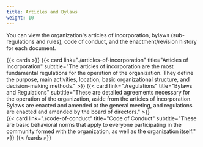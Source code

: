 ```yaml
---
title: Articles and Bylaws
weight: 10
---
```


You can view the organization's articles of incorporation, bylaws (sub-regulations and rules), code of conduct, and the enactment/revision history for each document.

{{< cards >}}
  {{< card link="./articles-of-incorporation" title="Articles of Incorporation" subtitle="The articles of incorporation are the most fundamental regulations for the operation of the organization. They define the purpose, main activities, location, basic organizational structure, and decision-making methods." >}}
  {{< card link="./regulations" title="Bylaws and Regulations"  subtitle="These are detailed agreements necessary for the operation of the organization, aside from the articles of incorporation. Bylaws are enacted and amended at the general meeting, and regulations are enacted and amended by the board of directors." >}}  
  {{< card link="./code-of-conduct" title="Code of Conduct" subtitle="These are basic behavioral norms that apply to everyone participating in the community formed with the organization, as well as the organization itself." >}}
{{< /cards >}}